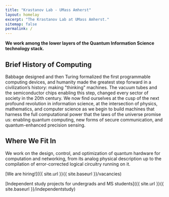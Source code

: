 ```yaml
---
title: "Krastanov Lab - UMass Amherst"
layout: homelay
excerpt: "The Krastanov Lab at UMass Amherst."
sitemap: false
permalink: /
---
```


**We work among the lower layers of the Quantum Information Science technology stack.**

## Brief History of Computing

Babbage designed and then Turing formalized the first programmable computing devices, and humanity made the greatest step forward in a civilization’s history: making "thinking" machines. The vacuum tubes and the semiconductor chips enabling this step, changed every sector of society in the 20th century. We now find ourselves at the cusp of the next profound revolution in information science, at the intersection of physics, mathematics, and computer science as we begin to build machines that harness the full computational power that the laws of the universe promise us: enabling quantum computing, new forms of secure communication, and quantum-enhanced precision sensing.

## Where We Fit In

We work on the design, control, and optimization of quantum hardware for computation and networking, from its analog physical description up to the compilation of error-corrected logical circuitry running on it.

<!--TODO[More about our research work.]({{ site.url }}{{ site.baseurl }}/research)-->

[We are hiring!]({{ site.url }}{{ site.baseurl }}/vacancies)

[Independent study projects for undergrads and MS students]({{ site.url }}{{ site.baseurl }}/independentstudy)

<!--TODO
<div markdown="0" id="carousel" class="carousel slide" data-ride="carousel" data-interval="4000" data-pause="hover" >
  <ol class="carousel-indicators">
      <li data-target="#carousel" data-slide-to="0" class="active"></li>
      <li data-target="#carousel" data-slide-to="1"></li>
      <li data-target="#carousel" data-slide-to="2"></li>
  </ol>
  <div class="carousel-inner" markdown="0">
      <div class="item active">
          <img src="{{ site.url }}{{ site.baseurl }}/images/carousel/placeholder" alt="Slide 1" />
      </div>
      <div class="item">
          <img src="{{ site.url }}{{ site.baseurl }}/images/carousel/placeholder" alt="Slide 2" />
      </div>
      <div class="item">
          <img src="{{ site.url }}{{ site.baseurl }}/images/carousel/placeholder" alt="Slide 3" />
      </div>
  </div>
  <a class="left carousel-control" href="#carousel" role="button" data-slide="prev">
    <span class="glyphicon glyphicon-chevron-left" aria-hidden="true"></span>
    <span class="sr-only">Previous</span>
  </a>
  <a class="right carousel-control" href="#carousel" role="button" data-slide="next">
    <span class="glyphicon glyphicon-chevron-right" aria-hidden="true"></span>
    <span class="sr-only">Next</span>
  </a>
</div>
-->

<!--TODO funding acknowledgement
We are grateful for funding from...

<figure class="fourth">
  <img src="{{ site.url }}{{ site.baseurl }}/images/logopic/placeholder.jpg" style="width: 100px">
</figure>
-->
